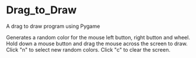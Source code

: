 # Drag_to_Draw
A drag to draw program using Pygame

Generates a random color for the mouse left button, right button and wheel.
Hold down a mouse button and drag the mouse across the screen to draw.
Click "n" to select new random colors.
Click "c" to clear the screen.
